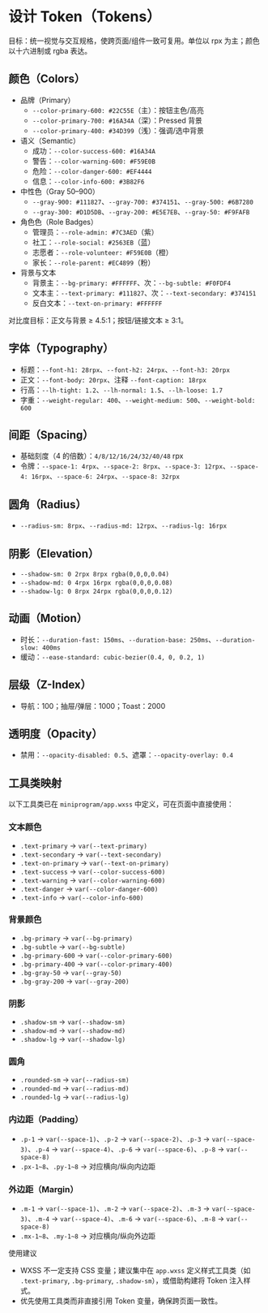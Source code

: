 # 设计 Token（Tokens）

目标：统一视觉与交互规格，使跨页面/组件一致可复用。单位以 rpx 为主；颜色以十六进制或 rgba 表达。

## 颜色（Colors）
- 品牌（Primary）
  - `--color-primary-600: #22C55E`（主）：按钮主色/高亮
  - `--color-primary-700: #16A34A`（深）：Pressed 背景
  - `--color-primary-400: #34D399`（浅）：强调/选中背景
- 语义（Semantic）
  - 成功：`--color-success-600: #16A34A`
  - 警告：`--color-warning-600: #F59E0B`
  - 危险：`--color-danger-600: #EF4444`
  - 信息：`--color-info-600: #3B82F6`
- 中性色（Gray 50–900）
  - `--gray-900: #111827`、`--gray-700: #374151`、`--gray-500: #6B7280`
  - `--gray-300: #D1D5DB`、`--gray-200: #E5E7EB`、`--gray-50: #F9FAFB`
- 角色色（Role Badges）
  - 管理员：`--role-admin: #7C3AED`（紫）
  - 社工：`--role-social: #2563EB`（蓝）
  - 志愿者：`--role-volunteer: #F59E0B`（橙）
  - 家长：`--role-parent: #EC4899`（粉）
- 背景与文本
  - 背景主：`--bg-primary: #FFFFFF`、次：`--bg-subtle: #F0FDF4`
  - 文本主：`--text-primary: #111827`、次：`--text-secondary: #374151`
  - 反白文本：`--text-on-primary: #FFFFFF`

对比度目标：正文与背景 ≥ 4.5:1；按钮/链接文本 ≥ 3:1。

## 字体（Typography）
- 标题：`--font-h1: 28rpx`、`--font-h2: 24rpx`、`--font-h3: 20rpx`
- 正文：`--font-body: 20rpx`、注释 `--font-caption: 18rpx`
- 行高：`--lh-tight: 1.2`、`--lh-normal: 1.5`、`--lh-loose: 1.7`
- 字重：`--weight-regular: 400`、`--weight-medium: 500`、`--weight-bold: 600`

## 间距（Spacing）
- 基础刻度（4 的倍数）：`4/8/12/16/24/32/40/48` rpx
- 令牌：`--space-1: 4rpx`、`--space-2: 8rpx`、`--space-3: 12rpx`、`--space-4: 16rpx`、`--space-6: 24rpx`、`--space-8: 32rpx`

## 圆角（Radius）
- `--radius-sm: 8rpx`、`--radius-md: 12rpx`、`--radius-lg: 16rpx`

## 阴影（Elevation）
- `--shadow-sm: 0 2rpx 8rpx rgba(0,0,0,0.04)`
- `--shadow-md: 0 4rpx 16rpx rgba(0,0,0,0.08)`
- `--shadow-lg: 0 8rpx 24rpx rgba(0,0,0,0.12)`

## 动画（Motion）
- 时长：`--duration-fast: 150ms`、`--duration-base: 250ms`、`--duration-slow: 400ms`
- 缓动：`--ease-standard: cubic-bezier(0.4, 0, 0.2, 1)`

## 层级（Z-Index）
- 导航：100；抽屉/弹层：1000；Toast：2000

## 透明度（Opacity）
- 禁用：`--opacity-disabled: 0.5`、遮罩：`--opacity-overlay: 0.4`

## 工具类映射

以下工具类已在 `miniprogram/app.wxss` 中定义，可在页面中直接使用：

### 文本颜色
- `.text-primary` → `var(--text-primary)`
- `.text-secondary` → `var(--text-secondary)`
- `.text-on-primary` → `var(--text-on-primary)`
- `.text-success` → `var(--color-success-600)`
- `.text-warning` → `var(--color-warning-600)`
- `.text-danger` → `var(--color-danger-600)`
- `.text-info` → `var(--color-info-600)`

### 背景颜色
- `.bg-primary` → `var(--bg-primary)`
- `.bg-subtle` → `var(--bg-subtle)`
- `.bg-primary-600` → `var(--color-primary-600)`
- `.bg-primary-400` → `var(--color-primary-400)`
- `.bg-gray-50` → `var(--gray-50)`
- `.bg-gray-200` → `var(--gray-200)`

### 阴影
- `.shadow-sm` → `var(--shadow-sm)`
- `.shadow-md` → `var(--shadow-md)`
- `.shadow-lg` → `var(--shadow-lg)`

### 圆角
- `.rounded-sm` → `var(--radius-sm)`
- `.rounded-md` → `var(--radius-md)`
- `.rounded-lg` → `var(--radius-lg)`

### 内边距（Padding）
- `.p-1` → `var(--space-1)`、`.p-2` → `var(--space-2)`、`.p-3` → `var(--space-3)`、`.p-4` → `var(--space-4)`、`.p-6` → `var(--space-6)`、`.p-8` → `var(--space-8)`
- `.px-1~8`、`.py-1~8` → 对应横向/纵向内边距

### 外边距（Margin）
- `.m-1` → `var(--space-1)`、`.m-2` → `var(--space-2)`、`.m-3` → `var(--space-3)`、`.m-4` → `var(--space-4)`、`.m-6` → `var(--space-6)`、`.m-8` → `var(--space-8)`
- `.mx-1~8`、`.my-1~8` → 对应横向/纵向外边距

使用建议
- WXSS 不一定支持 CSS 变量；建议集中在 `app.wxss` 定义样式工具类（如 `.text-primary`, `.bg-primary`, `.shadow-sm`），或借助构建将 Token 注入样式。
- 优先使用工具类而非直接引用 Token 变量，确保跨页面一致性。
